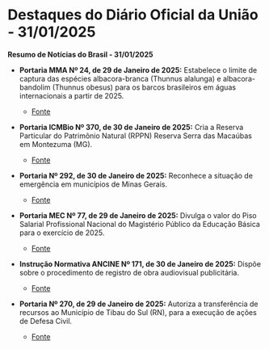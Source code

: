 # Destaques do Diário Oficial da União - 31/01/2025

**Resumo de Notícias do Brasil - 31/01/2025**

- **Portaria MMA Nº 24, de 29 de Janeiro de 2025:** Estabelece o limite de captura das espécies albacora-branca (Thunnus alalunga) e albacora-bandolim (Thunnus obesus) para os barcos brasileiros em águas internacionais a partir de 2025.
  - [Fonte](https://www.in.gov.br/web/dou/-/portaria-mpa/mma-n-24-de-29-de-janeiro-de-2025-610280938)

- **Portaria ICMBio Nº 370, de 30 de Janeiro de 2025:** Cria a Reserva Particular do Patrimônio Natural (RPPN) Reserva Serra das Macaúbas em Montezuma (MG).
  - [Fonte](https://www.in.gov.br/web/dou/-/portaria-icmbio-n-370-de-30-de-janeiro-de-2025-610267184)

- **Portaria Nº 292, de 30 de Janeiro de 2025:** Reconhece a situação de emergência em municípios de Minas Gerais.
  - [Fonte](https://www.in.gov.br/web/dou/-/portaria-n-292-de-30-de-janeiro-de-2025-610279946)

- **Portaria MEC Nº 77, de 29 de Janeiro de 2025:** Divulga o valor do Piso Salarial Profissional Nacional do Magistério Público da Educação Básica para o exercício de 2025.
  - [Fonte](https://www.in.gov.br/web/dou/-/portaria-mec-n-77-de-29-de-janeiro-de-2025-610281446)

- **Instrução Normativa ANCINE Nº 171, de 30 de Janeiro de 2025:** Dispõe sobre o procedimento de registro de obra audiovisual publicitária.
  - [Fonte](https://www.in.gov.br/web/dou/-/instrucao-normativa-ancine-n-171-de-30-de-janeiro-de-2025-610243542)

- **Portaria Nº 270, de 29 de Janeiro de 2025:** Autoriza a transferência de recursos ao Município de Tibau do Sul (RN), para a execução de ações de Defesa Civil.
  - [Fonte](https://www.in.gov.br/web/dou/-/portaria-n-270-de-29-de-janeiro-de-2025-610273326)